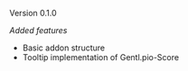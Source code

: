 Version 0.1.0

*Added features*

* Basic addon structure
* Tooltip implementation of Gentl.pio-Score